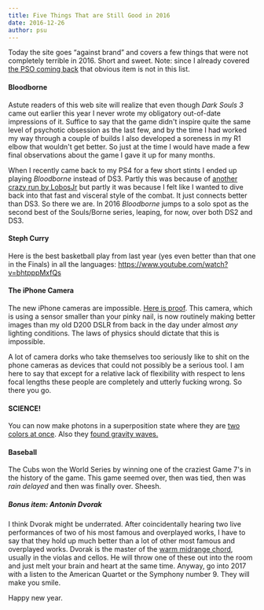 ```yaml
---
title: Five Things That are Still Good in 2016
date: 2016-12-26
author: psu
---
```


Today the site goes “against brand” and covers a few things that were not completely terrible in 2016. Short and sweet. Note: since I already covered <a href="http://mutable-states.com/first-show-back.html">the PSO coming back</a> that obvious item is not in this list.

####  Bloodborne

Astute readers of this web site will realize that even though *Dark Souls 3* came out earlier this year I never wrote my obligatory out-of-date impressions of it. Suffice to say that the game didn't inspire quite the same level of psychotic obsession as the last few, and by the time I had worked my way through a couple of builds I also developed a soreness in my R1 elbow that wouldn't get better. So just at the time I would have made a few final observations about the game I gave it up for many months. 

When I recently came back to my PS4 for a few short stints I ended up playing *Bloodborne* instead of DS3. Partly this was because of <a href="https://www.youtube.com/playlist?list=PLVDIXUXJIIvHQWEL6Xhs_KGN1DBfFiCOq">another crazy run by LobosJr</a> but partly it was because I felt like I wanted to dive back into that fast and visceral style of the combat. It just connects better than DS3. So there we are. In 2016 *Bloodborne* jumps to a solo spot as the second best of the Souls/Borne series, leaping, for now, over both DS2 and DS3.

####  Steph Curry

Here is the best basketball play from last year (yes even better than that one in the Finals) in all the languages: <a href="https://www.youtube.com/watch?v=bhtpppMxfQs">https://www.youtube.com/watch?v=bhtpppMxfQs</a>

####  The iPhone Camera

The new iPhone cameras are impossible. <a href="https://www.flickr.com/photos/79904144@N00/31665405995/in/photostream">Here is proof</a>. This camera, which is using a sensor smaller than your pinky nail, is now routinely making better images than my old D200 DSLR from back in the day under almost *any* lighting conditions. The laws of physics should dictate that this is impossible.

A lot of camera dorks who take themselves too seriously like to shit on the phone cameras as devices that could not possibly be a serious tool. I am here to say that except for a relative lack of flexibility with respect to lens focal lengths these people are completely and utterly fucking wrong. So there you go.

#### SCIENCE!

You can now make photons in a superposition state where they are <a href="http://physicsworld.com/cws/article/news/2016/nov/29/photons-created-in-a-superposition-of-two-colours">two colors at once</a>. Also they <a href="https://en.wikipedia.org/wiki/First_observation_of_gravitational_waves">found gravity waves.</a>

#### Baseball

The Cubs won the World Series by winning one of the craziest Game 7's in the  history of the game. This game seemed over, then was tied, then was *rain delayed* and then was finally over. Sheesh.

##### Bonus item: Antonin Dvorak

I think Dvorak might be underrated. After coincidentally hearing two live performances of two of his most famous and overplayed works, I have to say that they hold up much better than a lot of other most famous and overplayed works. Dvorak is the master of the <a href="https://www.youtube.com/watch?v=SaDvTWKt_p8">warm midrange chord</a>, usually in the violas and cellos. He will throw one of these out into the room and just melt your brain and heart at the same time. Anyway, go into 2017 with a listen to the American Quartet or the Symphony number 9. They will make you smile.

Happy new year.



